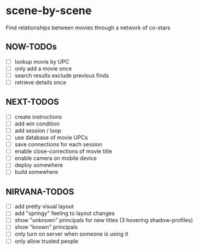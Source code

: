# scene-by-scene

Find relationships between movies through a network of co-stars

## NOW-TODOs

- [ ] lookup movie by UPC
- [ ] only add a movie once
- [ ] search results exclude previous finds
- [ ] retrieve details once

## NEXT-TODOS

- [ ] create instructions
- [ ] add win condition
- [ ] add session / loop
- [ ] use database of movie UPCs
- [ ] save connections for each session
- [ ] enable close-corrections of movie title
- [ ] enable camera on mobile device
- [ ] deploy somewhere
- [ ] build somewhere

## NIRVANA-TODOS

- [ ] add pretty visual layout
- [ ] add "springy" feeling to layout changes
- [ ] show "unknown" principals for new titles (3 hovering shadow-profiles)
- [ ] show "known" principals
- [ ] only turn on server when someone is using it
- [ ] only allow trusted people

